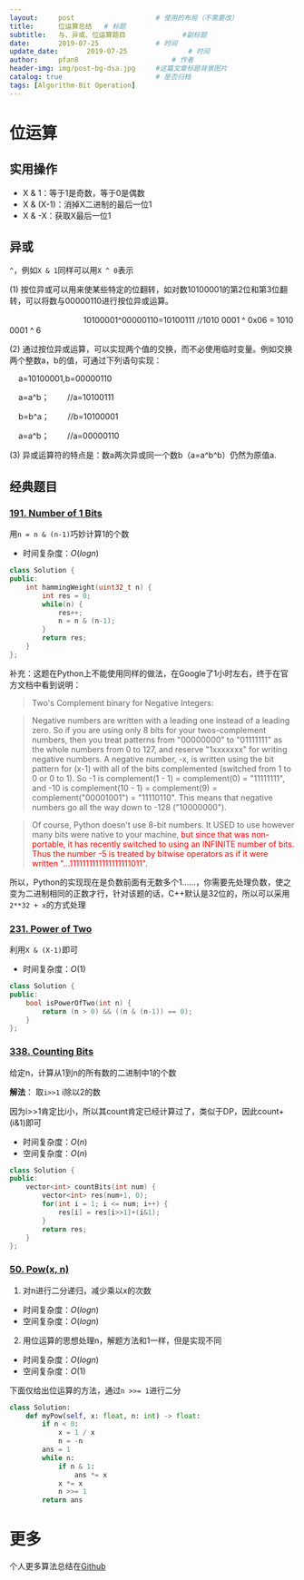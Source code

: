 ```yaml
---
layout:     post   				    # 使用的布局（不需要改）
title:      位运算总结	# 标题 
subtitle:   与、异或、位运算题目				#副标题
date:       2019-07-25   			# 时间
update_date:       2019-07-25   			# 时间
author:     pfan8 						# 作者
header-img: img/post-bg-dsa.jpg 	#这篇文章标题背景图片
catalog: true 						# 是否归档
tags: [Algorithm-Bit Operation]
---
```

# 位运算
## 实用操作
+ X & 1：等于1是奇数，等于0是偶数
+ X & (X-1)：消掉X二进制的最后一位1
+ X & -X：获取X最后一位1

## 异或
`^`，例如`X & 1`同样可以用`X ^ 0`表示

(1) 按位异或可以用来使某些特定的位翻转，如对数10100001的第2位和第3位翻转，可以将数与00000110进行按位异或运算。

　　　　　　　　　 10100001^00000110=10100111 //1010 0001 ^ 0x06 = 1010 0001 ^ 6

(2) 通过按位异或运算，可以实现两个值的交换，而不必使用临时变量。例如交换两个整数a，b的值，可通过下列语句实现：

    a=10100001,b=00000110

    a=a^b； 　　//a=10100111

    b=b^a； 　　//b=10100001

    a=a^b； 　　//a=00000110

(3) 异或运算符的特点是：数a两次异或同一个数b（a=a^b^b）仍然为原值a.

## 经典题目

### [191. Number of 1 Bits](https://leetcode.com/problems/number-of-1-bits/)

用`n = n & (n-1)`巧妙计算1的个数
+ 时间复杂度：$O(logn)$

```c++
class Solution {
public:
    int hammingWeight(uint32_t n) {
        int res = 0;
        while(n) {
            res++;
            n = n & (n-1);
        }
        return res;
    }
};
```

补充：这题在Python上不能使用同样的做法，在Google了1小时左右，终于在官方文档中看到说明：

> Two's Complement binary for Negative Integers:

> Negative numbers are written with a leading one instead of a leading zero. So if you are using only 8 bits for your twos-complement numbers, then you treat patterns from "00000000" to "01111111" as the whole numbers from 0 to 127, and reserve "1xxxxxxx" for writing negative numbers. A negative number, -x, is written using the bit pattern for (x-1) with all of the bits complemented (switched from 1 to 0 or 0 to 1). So -1 is complement(1 - 1) = complement(0) = "11111111", and -10 is complement(10 - 1) = complement(9) = complement("00001001") = "11110110". This means that negative numbers go all the way down to -128 ("10000000").

> Of course, Python doesn't use 8-bit numbers. It USED to use however many bits were native to your machine, <font color='red'>but since that was non-portable, it has recently switched to using an INFINITE number of bits. Thus the number -5 is treated by bitwise operators as if it were written "...1111111111111111111011".</font>

所以，Python的实现现在是负数前面有无数多个1……，你需要先处理负数，使之变为二进制相同的正数才行，针对该题的话，C++默认是32位的，所以可以采用`2**32 + x`的方式处理
### [231. Power of Two](https://leetcode.com/problems/power-of-two/)

利用`X & (X-1)`即可
+ 时间复杂度：$O(1)$

```c++
class Solution {
public:
    bool isPowerOfTwo(int n) {
        return (n > 0) && ((n & (n-1)) == 0);
    }
};
```

### [338. Counting Bits](https://leetcode.com/problems/counting-bits/)

给定n，计算从1到n的所有数的二进制中1的个数

**解法**： 取`i>>1` i除以2的数

因为i>>1肯定比i小，所以其count肯定已经计算过了，类似于DP，因此count+(i&1)即可
+ 时间复杂度：$O(n)$
+ 空间复杂度：$O(n)$

```c++
class Solution {
public:
    vector<int> countBits(int num) {
        vector<int> res(num+1, 0);
        for(int i = 1; i <= num; i++) {
            res[i] = res[i>>1]+(i&1);
        }
        return res;
    }
};
```

### [50. Pow(x, n)](https://leetcode.com/problems/powx-n/)

1. 对n进行二分递归，减少乘以x的次数
+ 时间复杂度：$O(logn)$
+ 空间复杂度：$O(logn)$
2. 用位运算的思想处理n，解题方法和1一样，但是实现不同
+ 时间复杂度：$O(logn)$
+ 空间复杂度：$O(1)$

下面仅给出位运算的方法，通过`n >>= 1`进行二分
```python
class Solution:
    def myPow(self, x: float, n: int) -> float:
        if n < 0:
            x = 1 / x
            n = -n
        ans = 1
        while n:
            if n & 1:
                ans *= x
            x *= x
            n >>= 1
        return ans
```
# 更多
个人更多算法总结在[Github](https://github.com/pfan8/LeetCode)